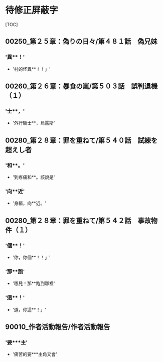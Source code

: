 # 待修正屏蔽字

[TOC]

## 00250_第２５章：偽りの日々/第４８１話　偽兄妹

### '異**！'

- '村的怪異**！！」'


## 00260_第２６章：暴食の嵐/第５０３話　誤判退機（１）

### '士**，'

- '外行騎士**，烏露斯'


## 00280_第２８章：罪を重ねて/第５４０話　試練を超えし者

### '和**。'

- '到疼痛和**。該說是'

### '向**近'

- '身軀，向**近。'


## 00280_第２８章：罪を重ねて/第５４２話　事故物件（１）

### '個**！'

- '你，你個**！！」'

### '那**跑'

- '哪兒！那**跑到哪裡'

### '這**！'

- '道，你這**！」'


## 90010_作者活動報告/作者活動報告

### '要***主'

- '痛苦的要***主角又會'
